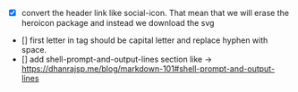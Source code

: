 - [x] convert the header link like social-icon. That mean that we will erase the heroicon package and instead we download the svg
- [] first letter in tag should be capital letter and replace hyphen with space.
- [] add shell-prompt-and-output-lines section like -> https://dhanrajsp.me/blog/markdown-101#shell-prompt-and-output-lines